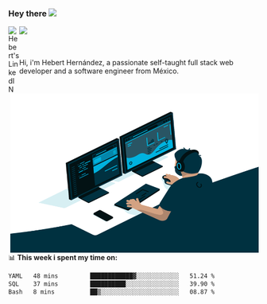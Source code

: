 ### Hey there <img src="https://media.giphy.com/media/hvRJCLFzcasrR4ia7z/giphy.gif" width="25px">
<a href="https://www.linkedin.com/in/evertcode/" target="_blank">
  <img align="left" alt="Hebert's LinkedIN" width="22px" src="https://raw.githubusercontent.com/peterthehan/peterthehan/master/assets/linkedin.svg" />
</a>

![](https://visitor-badge.glitch.me/badge?page_id=evertcode.evertcode)

<br />

Hi, i'm Hebert Hernández, a passionate self-taught full stack web developer and a software engineer from México.

<img align="right" alt="GIF" src="https://github.com/evertcode/evertcode/blob/master/code.gif?raw=true" width="500" height="320" />

📊 **This week i spent my time on:**

<!--START_SECTION:waka-->

```text
YAML   48 mins         ████████████▓░░░░░░░░░░░░   51.24 %
SQL    37 mins         ██████████░░░░░░░░░░░░░░░   39.90 %
Bash   8 mins          ██▒░░░░░░░░░░░░░░░░░░░░░░   08.87 %
```

<!--END_SECTION:waka-->
